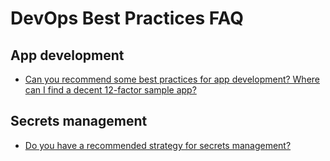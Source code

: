 # DevOps Best Practices FAQ

## App development

- [ Can you recommend some best practices for app development? Where can I find a decent 12-factor sample app?](https://github.com/gruntwork-io/knowledge-base/discussions/62)

## Secrets management

- [Do you have a recommended strategy for secrets management?](https://github.com/gruntwork-io/knowledge-base/discussions/62)
